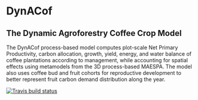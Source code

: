 # DynACof
## The Dynamic Agroforestry Coffee Crop Model
The DynACof process-based model computes plot-scale Net Primary Productivity, carbon allocation, growth, yield,
energy, and water balance of coffee plantations according to management, while accounting for spatial effects using
metamodels from the 3D process-based MAESPA. The model also uses coffee bud and fruit cohorts for reproductive
development to better represent fruit carbon demand distribution along the year.

[![Travis build status](https://travis-ci.org/VEZY/DynACof.svg?branch=master)](https://travis-ci.org/VEZY/DynACof)

